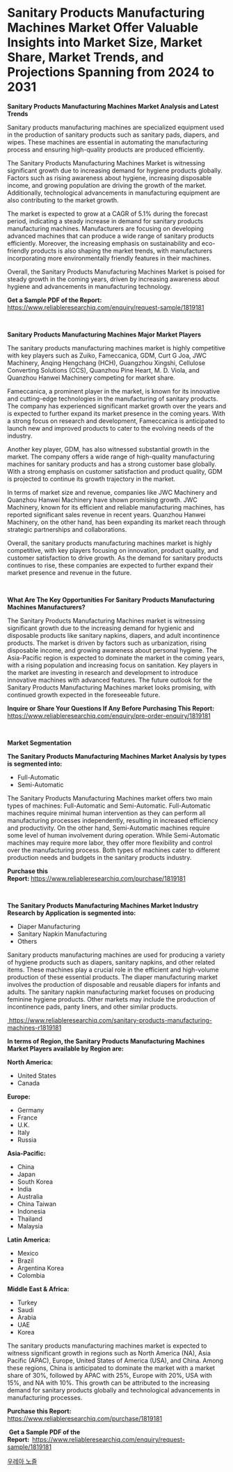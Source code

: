 <p><h1>Sanitary Products Manufacturing Machines Market Offer Valuable Insights into Market Size, Market Share, Market Trends, and Projections Spanning from 2024 to 2031</h1></p><p><strong>Sanitary Products Manufacturing Machines Market Analysis and Latest Trends</strong></p>
<p><p>Sanitary products manufacturing machines are specialized equipment used in the production of sanitary products such as sanitary pads, diapers, and wipes. These machines are essential in automating the manufacturing process and ensuring high-quality products are produced efficiently.</p><p>The Sanitary Products Manufacturing Machines Market is witnessing significant growth due to increasing demand for hygiene products globally. Factors such as rising awareness about hygiene, increasing disposable income, and growing population are driving the growth of the market. Additionally, technological advancements in manufacturing equipment are also contributing to the market growth.</p><p>The market is expected to grow at a CAGR of 5.1% during the forecast period, indicating a steady increase in demand for sanitary products manufacturing machines. Manufacturers are focusing on developing advanced machines that can produce a wide range of sanitary products efficiently. Moreover, the increasing emphasis on sustainability and eco-friendly products is also shaping the market trends, with manufacturers incorporating more environmentally friendly features in their machines.</p><p>Overall, the Sanitary Products Manufacturing Machines Market is poised for steady growth in the coming years, driven by increasing awareness about hygiene and advancements in manufacturing technology.</p></p>
<p><strong>Get a Sample PDF of the Report:&nbsp;</strong> <a href="https://www.reliableresearchiq.com/enquiry/request-sample/1819181">https://www.reliableresearchiq.com/enquiry/request-sample/1819181</a></p>
<p>&nbsp;</p>
<p><strong>Sanitary Products Manufacturing Machines Major Market Players</strong></p>
<p><p>The sanitary products manufacturing machines market is highly competitive with key players such as Zuiko, Fameccanica, GDM, Curt G Joa, JWC Machinery, Anqing Hengchang (HCH), Guangzhou Xingshi, Cellulose Converting Solutions (CCS), Quanzhou Pine Heart, M. D. Viola, and Quanzhou Hanwei Machinery competing for market share.</p><p>Fameccanica, a prominent player in the market, is known for its innovative and cutting-edge technologies in the manufacturing of sanitary products. The company has experienced significant market growth over the years and is expected to further expand its market presence in the coming years. With a strong focus on research and development, Fameccanica is anticipated to launch new and improved products to cater to the evolving needs of the industry.</p><p>Another key player, GDM, has also witnessed substantial growth in the market. The company offers a wide range of high-quality manufacturing machines for sanitary products and has a strong customer base globally. With a strong emphasis on customer satisfaction and product quality, GDM is projected to continue its growth trajectory in the market.</p><p>In terms of market size and revenue, companies like JWC Machinery and Quanzhou Hanwei Machinery have shown promising growth. JWC Machinery, known for its efficient and reliable manufacturing machines, has reported significant sales revenue in recent years. Quanzhou Hanwei Machinery, on the other hand, has been expanding its market reach through strategic partnerships and collaborations.</p><p>Overall, the sanitary products manufacturing machines market is highly competitive, with key players focusing on innovation, product quality, and customer satisfaction to drive growth. As the demand for sanitary products continues to rise, these companies are expected to further expand their market presence and revenue in the future.</p></p>
<p>&nbsp;</p>
<p><strong>What Are The Key Opportunities For Sanitary Products Manufacturing Machines Manufacturers?</strong></p>
<p><p>The Sanitary Products Manufacturing Machines market is witnessing significant growth due to the increasing demand for hygienic and disposable products like sanitary napkins, diapers, and adult incontinence products. The market is driven by factors such as urbanization, rising disposable income, and growing awareness about personal hygiene. The Asia-Pacific region is expected to dominate the market in the coming years, with a rising population and increasing focus on sanitation. Key players in the market are investing in research and development to introduce innovative machines with advanced features. The future outlook for the Sanitary Products Manufacturing Machines market looks promising, with continued growth expected in the foreseeable future.</p></p>
<p><strong>Inquire or Share Your Questions If Any Before Purchasing This Report:</strong> <a href="https://www.reliableresearchiq.com/enquiry/pre-order-enquiry/1819181">https://www.reliableresearchiq.com/enquiry/pre-order-enquiry/1819181</a></p>
<p>&nbsp;</p>
<p><strong>Market Segmentation</strong></p>
<p><strong>The Sanitary Products Manufacturing Machines Market Analysis by types is segmented into:</strong></p>
<p><ul><li>Full-Automatic</li><li>Semi-Automatic</li></ul></p>
<p><p>The Sanitary Products Manufacturing Machines market offers two main types of machines: Full-Automatic and Semi-Automatic. Full-Automatic machines require minimal human intervention as they can perform all manufacturing processes independently, resulting in increased efficiency and productivity. On the other hand, Semi-Automatic machines require some level of human involvement during operation. While Semi-Automatic machines may require more labor, they offer more flexibility and control over the manufacturing process. Both types of machines cater to different production needs and budgets in the sanitary products industry.</p></p>
<p><strong>Purchase this Report:&nbsp;</strong><a href="https://www.reliableresearchiq.com/purchase/1819181">https://www.reliableresearchiq.com/purchase/1819181</a></p>
<p>&nbsp;</p>
<p><strong>The Sanitary Products Manufacturing Machines Market Industry Research by Application is segmented into:</strong></p>
<p><ul><li>Diaper Manufacturing</li><li>Sanitary Napkin Manufacturing</li><li>Others</li></ul></p>
<p><p>Sanitary products manufacturing machines are used for producing a variety of hygiene products such as diapers, sanitary napkins, and other related items. These machines play a crucial role in the efficient and high-volume production of these essential products. The diaper manufacturing market involves the production of disposable and reusable diapers for infants and adults. The sanitary napkin manufacturing market focuses on producing feminine hygiene products. Other markets may include the production of incontinence pads, panty liners, and other similar products.</p></p>
<p><a href="https://www.reliableresearchiq.com/sanitary-products-manufacturing-machines-r1819181">&nbsp;https://www.reliableresearchiq.com/sanitary-products-manufacturing-machines-r1819181</a></p>
<p><strong>In terms of Region, the Sanitary Products Manufacturing Machines Market Players available by Region are:</strong></p>
<p>
    <p> <strong> North America: </strong>
        <ul>
            <li>United States</li>
            <li>Canada</li>
        </ul>
        </p> 
    <p> <strong> Europe: </strong>
        <ul>
            <li>Germany</li>
            <li>France</li>
            <li>U.K.</li>
            <li>Italy</li>
            <li>Russia</li>
        </ul>
        </p> 
    <p> <strong> Asia-Pacific: </strong>
        <ul>
            <li>China</li>
            <li>Japan</li>
            <li>South Korea</li>
            <li>India</li>
            <li>Australia</li>
            <li>China Taiwan</li>
            <li>Indonesia</li>
            <li>Thailand</li>
            <li>Malaysia</li>
        </ul>
        </p> 
    <p> <strong> Latin America: </strong>
        <ul>
            <li>Mexico</li>
            <li>Brazil</li>
            <li>Argentina Korea</li>
            <li>Colombia</li>
        </ul>
        </p> 
    <p> <strong> Middle East & Africa: </strong>
        <ul>
            <li>Turkey</li>
            <li>Saudi</li>
            <li>Arabia</li>
            <li>UAE</li>
            <li>Korea</li>
        </ul>
    </p>
    </p>
<p><p>The sanitary products manufacturing machines market is expected to witness significant growth in regions such as North America (NA), Asia Pacific (APAC), Europe, United States of America (USA), and China. Among these regions, China is anticipated to dominate the market with a market share of 30%, followed by APAC with 25%, Europe with 20%, USA with 15%, and NA with 10%. This growth can be attributed to the increasing demand for sanitary products globally and technological advancements in manufacturing processes.</p></p>
<p><strong>Purchase this Report: </strong><a href="https://www.reliableresearchiq.com/purchase/1819181">https://www.reliableresearchiq.com/purchase/1819181</a></p>
<p>&nbsp;<strong>Get a Sample PDF of the Report:&nbsp;&nbsp;</strong><a href="https://www.reliableresearchiq.com/enquiry/request-sample/1819181">https://www.reliableresearchiq.com/enquiry/request-sample/1819181</a></p>
<p><strong></strong></p>
<p><p><a href="https://github.com/mpodehpw07370073/Market-Research-Report-List-3/blob/main/971814970605.md">우레아 노즐</a></p></p>